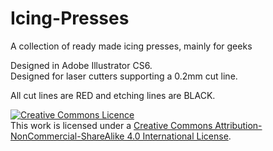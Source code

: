 Icing-Presses
=============
   
A collection of ready made icing presses, mainly for geeks   
   
Designed in Adobe Illustrator CS6.   
Designed for laser cutters supporting a 0.2mm cut line.   
   
All cut lines are RED and etching lines are BLACK.   


<a rel="license" href="http://creativecommons.org/licenses/by-nc-sa/4.0/"><img alt="Creative Commons Licence" style="border-width:0" src="http://i.creativecommons.org/l/by-nc-sa/4.0/88x31.png" /></a><br />This work is licensed under a <a rel="license" href="http://creativecommons.org/licenses/by-nc-sa/4.0/">Creative Commons Attribution-NonCommercial-ShareAlike 4.0 International License</a>.
